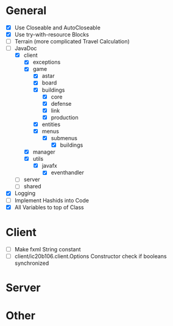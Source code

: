 # General
* [X] Use Closeable and AutoCloseable
* [X] Use try-with-resource Blocks
* [ ] Terrain (more complicated Travel Calculation)
* [ ] JavaDoc
  * [X] client
    * [X] exceptions
    * [X] game
      * [X] astar
      * [X] board
      * [X] buildings
        * [X] core
        * [X] defense
        * [X] link
        * [X] production
      * [X] entities
      * [X] menus
        * [X] submenus
          * [X] buildings
    * [X] manager
    * [X] utils
      * [X] javafx
        * [X] eventhandler
  * [ ] server
  * [ ] shared
* [X] Logging
* [ ] Implement Hashids into Code
* [X] All Variables to top of Class

# Client
* [ ] Make fxml String constant
* [ ] client/ic20b106.client.Options Constructor check if booleans synchronized
# Server
# Other
